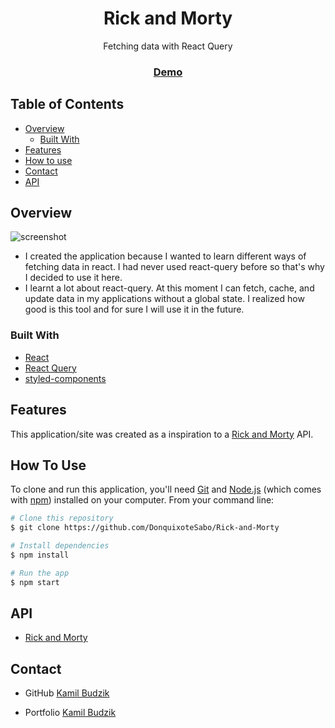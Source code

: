<h1 align="center">Rick and Morty</h1>

<div align="center">
    Fetching data with React Query
</div>

<div align="center">
  <h3>
    <a href="https://donquixotesabo.github.io/Weather-App/">
      Demo
    </a>
  </h3>
</div>

<!-- TABLE OF CONTENTS -->

## Table of Contents

- [Overview](#overview)
    - [Built With](#built-with)
- [Features](#features)
- [How to use](#how-to-use)
- [Contact](#contact)
- [API](#api)

<!-- OVERVIEW -->

## Overview

![screenshot](https://i.imgur.com/tsm11Mt.png)

- I created the application because I wanted to learn different ways of fetching data in react. I had never used
  react-query before so that's why I decided to use it here.
- I learnt a lot about react-query. At this moment I can fetch, cache, and update data in my applications without a
  global state. I realized how good is this tool and for sure I will use it in the future.

### Built With

- [React](https://reactjs.org/)
- [React Query](https://react-query.tanstack.com/)
- [styled-components](https://styled-components.com/)

## Features

This application/site was created as a inspiration to a [Rick and Morty](https://rickandmortyapi.com/) API.

## How To Use

To clone and run this application, you'll need [Git](https://git-scm.com)
and [Node.js](https://nodejs.org/en/download/) (which comes with [npm](http://npmjs.com)) installed on your computer.
From your command line:

```bash
# Clone this repository
$ git clone https://github.com/DonquixoteSabo/Rick-and-Morty

# Install dependencies
$ npm install

# Run the app
$ npm start
```

## API

- [Rick and Morty](https://rickandmortyapi.com/)

## Contact

- GitHub [Kamil Budzik](https://github.com/DonquixoteSabo/)

<!-- will be add in the future after buying domain -->

- Portfolio [Kamil Budzik](https://github.com/DonquixoteSabo/)
